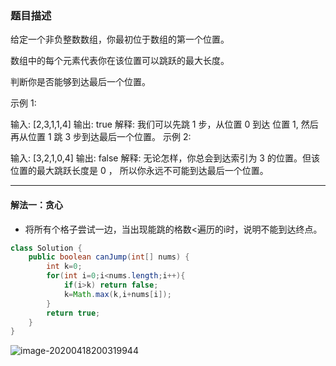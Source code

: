 ### 题目描述

给定一个非负整数数组，你最初位于数组的第一个位置。

数组中的每个元素代表你在该位置可以跳跃的最大长度。

判断你是否能够到达最后一个位置。

示例 1:

输入: [2,3,1,1,4]
输出: true
解释: 我们可以先跳 1 步，从位置 0 到达 位置 1, 然后再从位置 1 跳 3 步到达最后一个位置。
示例 2:

输入: [3,2,1,0,4]
输出: false
解释: 无论怎样，你总会到达索引为 3 的位置。但该位置的最大跳跃长度是 0 ， 所以你永远不可能到达最后一个位置。

***

#### 解法一：贪心

* 将所有个格子尝试一边，当出现能跳的格数<遍历的i时，说明不能到达终点。

```java
class Solution {
    public boolean canJump(int[] nums) {
        int k=0;
        for(int i=0;i<nums.length;i++){
            if(i>k) return false;
            k=Math.max(k,i+nums[i]);
        }
        return true;
    }
}
```

![image-20200418200319944](C:\Users\root\AppData\Roaming\Typora\typora-user-images\image-20200418200319944.png)